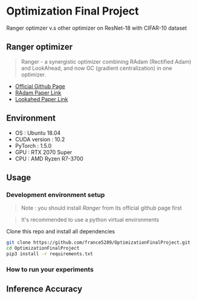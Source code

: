 # Optimization Final Project
Ranger optimzer v.s other optimizer on ResNet-18 with CIFAR-10 dataset

## Ranger optimizer
> Ranger - a synergistic optimizer combining RAdam (Rectified Adam) and LookAhead, and now GC (gradient centralization) in one optimizer. 
- [Official Github Page](https://github.com/lessw2020/Ranger-Deep-Learning-Optimizer)
- [RAdam Paper Link](https://arxiv.org/pdf/1908.03265.pdf)
- [Lookahed Paper Link](https://arxiv.org/pdf/1907.08610v1.pdf)

## Environment
- OS : Ubuntu 18.04
- CUDA version : 10.2
- PyTorch : 1.5.0
- GPU : RTX 2070 Super
- CPU : AMD Ryzen R7-3700

## Usage
### Development environment setup
> Note : you should install *Ranger* from its official github page first

> It's recommended to use a python virtual environments 


Clone this repo and install all dependencies
```bash
git clone https://github.com/france5289/OptimizationFinalProject.git
cd OptimizationFinalProject
pip3 install -r requirements.txt
```
### How to run your experiments


## Inference Accuracy
